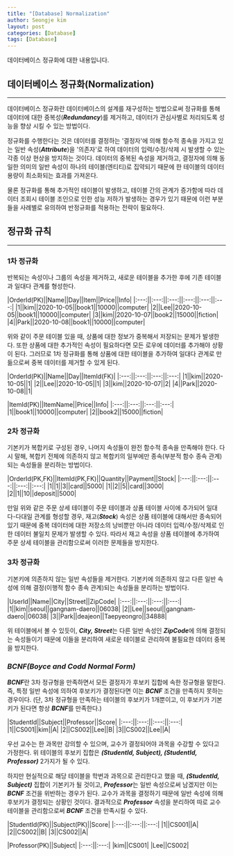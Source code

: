 ```yaml
---
title: "[Database] Normalization"
author: Seongje kim
layout: post
categories: [Database]
tags: [Database]
---
```

<style>
    blockquote {
        font-size:12pt;
		padding-bottom:0.1px;
        margin-bottom:40px;
    }

	img {
		margin-left:15px;
		margin-right:30px;
		max-width:100%;
		heght:auto;
	}
</style>

데이터베이스 정규화에 대한 내용입니다.

## 데이터베이스 정규화(Normalization)
---

데이터베이스 정규화란 데이터베이스의 설계를 재구성하는 방법으로써 정규화를 통해 데이터에 대한 중복성(***Redundancy***)를 제거하고, 데이터가 관심사별로 처리되도록 성능을 향상 시킬 수 있는 방법이다.

정규화를 수행한다는 것은 데이터를 결정하는 '결정자'에 의해 함수적 종속을 가지고 있는 일반 속성(***Attribute***)을 '의존자'로 하여 데이터의 입력/수정/삭제 시 발생할 수 있는 각종 이상 현상을 방지하는 것이다.
데이터의 중복된 속성을 제거하고, 결정자에 의해 동일한 의미의 일반 속성이 하나의 테이블(엔티티)로 집약되기 때문에 한 테이블의 데이터 용량이 최소화되는 효과를 가져온다.

물론 정규화를 통해 추가적인 테이블이 발생하고, 테이블 간의 관계가 증가함에 따라 데이터 조회시 테이블 조인으로 인한 성능 저하가 발생하는 경우가 있기 때문에 이런 부분들을 사례별로 유의하여 반정규화를 적용하는 전략이 필요하다.

## 정규화 규칙
---

### 1차 정규화  

반복되는 속성이나 그룹의 속성을 제거하고, 새로운 테이블을 추가한 후에 기존 테이블과 일대다 관계를 형성한다.

|OrderId(PK)||Name||Day||Item||Price||Info|
|:---:||:---:||:---:||:---:||:---:||:---:|
|1||kim||2020-10-05||book1||10000||computer|
|2||Lee||2020-10-05||book1||10000||computer|
|3||kim||2020-10-07||book2||15000||fiction|
|4||Park||2020-10-08||book1||10000||computer|

위와 같이 주문 테이블 있을 때, 상품에 대한 정보가 중복해서 저장되는 문제가 발생한다.
또한 상품에 대한 추가적인 속성이 필요하다면 모든 로우에 데이터를 추가해야 상황이 된다.
그러므로 1차 정규화를 통해 상품에 대한 테이블을 추가하여 일대다 관계로 만듦으로써 중복 데이터를 제거할 수 있게 된다.

|OrderId(PK)||Name||Day||ItemId(FK)|
|:---:||:---:||:---:||:---:|
|1||kim||2020-10-05||1|
|2||Lee||2020-10-05||1|
|3||kim||2020-10-07||2|
|4||Park||2020-10-08||1|

|ItemId(PK)||ItemName||Price||Info|
|:---:||:---:||:---:||:---:|
|1||book1||10000||computer|
|2||book2||15000||fiction|

### 2차 정규화  

기본키가 복합키로 구성된 경우, 나머지 속성들이 완전 함수적 종속을 만족해야 한다.
다시 말해, 복합키 전체에 의존하지 않고 복합키의 일부에만 종속(부분적 함수 종속 관계)되는 속성들을 분리하는 방법이다.

|OrderId(PK,FK)||ItemId(PK,FK)||Quantity||Payment||Stock|
|:---:||:---:||:---:||:---:||:---:|
|1||1||3||card||5000|
|1||2||5||card||3000|
|2||1||10||deposit||5000|

만일 위와 같은 주문 상세 테이블이 주문 테이블과 상품 테이블 사이에 추가되어 일대다-다대일 관계를 형성할 경우, 재고(***Stock***) 속성은 상품 테이블에 대해서만 종속되어 있기 때문에 중복 데이터에 대한 저장소의 낭비뿐만 아니라 데이터 입력/수정/삭제로 인한 데이터 불일치 문제가 발생할 수 있다.
따라서 재고 속성을 상품 테이블에 추가하여 주문 상세 테이블을 관리함으로써 이러한 문제들을 방지한다.

### 3차 정규화  

기본키에 의존하지 않는 일반 속성들을 제거한다.
기본키에 의존하지 않고 다른 일반 속성에 의해 결정(이행적 함수 종속 관계)되는 속성들을 분리하는 방법이다.

|UserId||Name||City||Street||ZipCode|
|:---:||:---:||:---:||:---:|
|1||kim||seoul||gangnam-daero||06038|
|2||Lee||seoul||gangnam-daero||06038|
|3||Park||deajeon||Taepyeongro||34888|

위 테이블에서 볼 수 있듯이, ***City, Street***는 다른 일반 속성인 ***ZipCode***에 의해 결정되는 속성들이기 때문에 이들을 분리하여 새로운 테이블로 관리하여 불필요한 데이터 중복을 방지한다.

### ***BCNF(Boyce and Codd Normal Form)***  

***BCNF***란 3차 정규형을 만족하면서 모든 결정자가 후보키 집합에 속한 정규형을 말한다.
즉, 특정 일반 속성에 의하여 후보키가 결정된다면 이는 ***BCNF*** 조건을 만족하지 못하는 경우이다.
(단, 3차 정규형을 만족하는 테이블의 후보키가 1개뿐이고, 이 후보키가 기본키가 된다면 항상 ***BCNF***를 만족한다.)

|StudentId||Subject||Professor||Score|
|:---:||:---:||:---:||:---:|
|1||CS001||kim||A|
|2||CS002||Lee||B|
|3||CS002||Lee||A|

우선 교수는 한 과목만 강의할 수 있으며, 교수가 결정되어야 과목을 수강할 수 있다고 가정한다.
위 테이블의 후보키 집합은 ***(StudentId, Subject), (StudentId, Professor)*** 2가지가 될 수 있다.

하지만 현실적으로 해당 테이블을 학번과 과목으로 관리한다고 했을 때, ***(StudentId, Subject)*** 집합이 기본키가 될 것이고, ***Professor***는 일반 속성으로써 남겠지만 이는 ***BCNF*** 조건을 위반하는 경우가 된다.
교수가 과목을 결정하기 때문에 일반 속성에 의해 후보키가 결정되는 상황인 것이다.
결과적으로 ***Professor*** 속성을 분리하여 따로 교수 테이블을 관리함으로써 ***BCNF*** 조건을 만족시킬 수 있다.

|StudentId(PK)||Subject(PK)||Score|
|:---:||:---:||:---:|
|1||CS001||A|
|2||CS002||B|
|3||CS002||A|

|Professor(PK)||Subject|
|:---:||:---:|
|kim||CS001|
|Lee||CS002|
